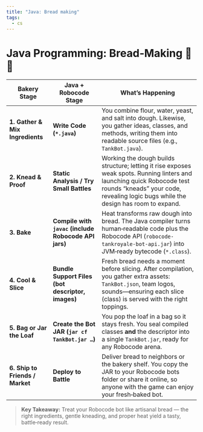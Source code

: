 ```yaml
---
title: "Java: Bread making"
tags:
  - cs
---
```


# Java Programming: Bread‑Making 🍞🤖

| Bakery Stage                    | Java + Robocode Stage                                | What’s Happening                                                                                                                                                                                               |
| ------------------------------- | ---------------------------------------------------- | -------------------------------------------------------------------------------------------------------------------------------------------------------------------------------------------------------------- |
| **1. Gather & Mix Ingredients** | **Write Code (`*.java`)**                            | You combine flour, water, yeast, and salt into dough. Likewise, you gather ideas, classes, and methods, writing them into readable source files (e.g., `TankBot.java`).                                        |
| **2. Knead & Proof**            | **Static Analysis / Try Small Battles**              | Working the dough builds structure; letting it rise exposes weak spots. Running linters and launching quick Robocode test rounds “kneads” your code, revealing logic bugs while the design has room to expand. |
| **3. Bake**                     | **Compile with `javac` (include Robocode API jars)** | Heat transforms raw dough into bread. The Java compiler turns human‑readable code plus the Robocode API (`robocode-tankroyale-bot-api.jar`) into JVM‑ready bytecode (`*.class`).                               |
| **4. Cool & Slice**             | **Bundle Support Files (bot descriptor, images)**    | Fresh bread needs a moment before slicing. After compilation, you gather extra assets: `TankBot.json`, team logos, sounds—ensuring each slice (class) is served with the right toppings.                       |
| **5. Bag or Jar the Loaf**      | **Create the Bot JAR (`jar cf TankBot.jar …`)**      | You pop the loaf in a bag so it stays fresh. You seal compiled classes **and** the descriptor into a single `TankBot.jar`, ready for any Robocode arena.                                                       |
| **6. Ship to Friends / Market** | **Deploy to Battle**                                 | Deliver bread to neighbors or the bakery shelf. You copy the JAR to your Robocode bots folder or share it online, so anyone with the game can enjoy your fresh‑baked bot.                                      |

> **Key Takeaway:** Treat your Robocode bot like artisanal bread — the right ingredients, gentle kneading, and proper heat yield a tasty, battle‑ready result.
